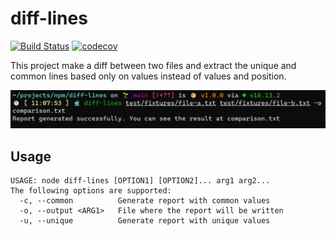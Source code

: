 # diff-lines

[![Build Status](https://app.travis-ci.com/ulisesantana/diff-lines.svg?branch=main)](https://app.travis-ci.com/ulisesantana/diff-lines)
[![codecov](https://codecov.io/gh/ulisesantana/diff-lines/branch/main/graph/badge.svg?token=RuP84Q4Un9)](https://codecov.io/gh/ulisesantana/diff-lines)

This project make a diff between two files and extract the unique and common 
lines based only on values instead of values and position.

![Use example](docs/use.png)

## Usage

```shell
USAGE: node diff-lines [OPTION1] [OPTION2]... arg1 arg2...
The following options are supported:
  -c, --common          Generate report with common values
  -o, --output <ARG1>   File where the report will be written
  -u, --unique          Generate report with unique values
```
